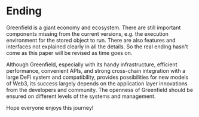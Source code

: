 # Ending

Greenfield is a giant economy and ecosystem. There are still important
components missing from the current versions, e.g. the execution
environment for the stored object to run. There are also features and
interfaces not explained clearly in all the details. So the real ending
hasn't come as this paper will be revised as time goes on.

Although Greenfield, especially with its handy infrastructure, efficient
performance, convenient APIs, and strong cross-chain integration with a
large DeFi system and compatibility, provides possibilities for new
models of Web3, its success largely depends on the application layer
innovations from the developers and community. The openness of
Greenfield should be ensured on different levels of the systems and
management.

Hope everyone enjoys this journey!
